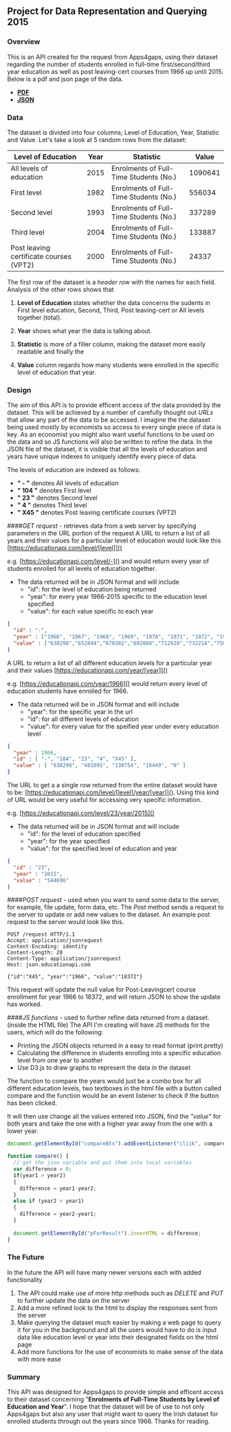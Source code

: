 ## Project for Data Representation and Querying 2015
### Overview
This is an API created for the request from Apps4gaps, using their dataset regarding the number of students enrolled in full-time first/second/third year education as well as post leaving-cert courses from 1966 up until 2015. Below is a pdf and json page of the data.

- **[PDF](http://www.cso.ie/webserviceclient/JSON-stattotable.aspx?tableid=EDA37)**
- **[JSON](http://www.cso.ie/StatbankServices/StatbankServices.svc/jsonservice/responseinstance/EDA37)**


### Data
The dataset is divided into four columns; Level of Education, Year, Statistic and Value. Let's take a look at 5 random rows from the dataset:

Level of Education | Year | Statistic | Value
-------------------|------|-----------|------ 
All levels of education | 2015 | Enrolments of Full-Time Students (No.) | 1090641
First level | 1982 | Enrolments of Full-Time Students (No.) | 556034
Second level | 1993 | Enrolments of Full-Time Students (No.) | 337289
Third level | 2004 | Enrolments of Full-Time Students (No.) | 133887
Post leaving certificate courses (VPT2) | 2000 | Enrolments of Full-Time Students (No.) | 24337


The first row of the dataset is a *header row* with the names for each field. Analysis of the other rows shows that

1. **Level of Education** states whether the data concerns the sudents in First level education, Second, Third, Post leaving-cert or All levels together (total).

1. **Year** shows what year the data is talking about. 

1. **Statistic** is more of a filler column, making the dataset more easily readable and finally the 

1. **Value** column regards how many students were enrolled in the specific level of education that year.


### Design
The aim of this API is to provide efficent access of the data provided by the dataset. This will be achieved by a number of carefully thought out *URLs* that allow any part of the data to be accessed. I imagine the the dataset being used mostly by economists so access to every single piece of data is key. As an economist you might also want useful functions to be used on the data and so JS functions will also be written to refine the data. In the JSON file of the dataset, it is visible that all the levels of education and years have unique indexes to uniquely identify every piece of data.


The levels of education are indexed as follows:
- **" - "** denotes All levels of education
- **" 104 "** denotes First level
- **" 23 "** denotes Second level
- **" 4 "** denotes Third level
- **" X45 "** denotes Post leaving certificate courses (VPT2)


####*GET request* - retrieves data from a web server by specifying parameters in the URL portion of the request
A URL to return a list of all years and their values for a particular level of education would look like this [https://educationapi.com/level/[level]]()

e.g. [https://educationapi.com/level/-]() and would return every year of students enrolled for all levels of education together.

* The data returned will be in JSON format and will include
  - "id":  for the level of education being returned
  - "year": for every year 1966-2015 specific to the education level specified
  - "value": for each value specific to each year
```json
{
  "id" : "-",
  "year" : ["1966", "1967", "1968", "1969", "1970", "1971", "1972", "1973", "1974", "1975", "1976", "1977", "1978"...],
  "value" : ["638298","652844","670382","692860","712928","732214","750979","768789","786541","803503","828019","848025"...]
}
```


A URL to return a list of all different education levels for a particular year and their values [https://educationapi.com/year/[year]]()

e.g. [https://educationapi.com/year/1966]() would return every level of education students have enrolled for 1966.

* The data returned will be in JSON format and will include
  - "year": for the specific year in the url
  - "id": for all different levels of education
  - "value": for every value for the speified year under every education level
```json
{
  "year" : 1966,
  "id" : [ "-", "104", "23", "4", "X45" ],
  "value" : [ "638298", "481095", "138754", "18449", "0" ]
}
```


The URL to get a a single row returned from the entire dataset would have to be:
[https://educationapi.com/level/[level]/year/[year]](). Using this kind of URL would be very useful for accessing very specific information.

e.g. [https://educationapi.com/level/23/year/2015]() 

* The data returned will be in JSON format and will include
  - "id":  for the level of education specified
  - "year": for the year specified
  - "value": for the specified level of education and year
```json
{
  "id" : "23",
  "year" : "2015",
  "value" : "544696"
}
```


####*POST request* - used when you want to send some data to the server, for example, file update, form data, etc.
The *Post* method sends a request to the server to update or add new values to the dataset.
An example post request to the server would look like this.
```http
POST /request HTTP/1.1
Accept: application/jsonrequest
Content-Encoding: identity
Content-Length: 28
Content-Type: application/jsonrequest
Host: json.educationapi.com

{"id":"X45", "year":"1966", "value":"18372"}
```
This request will update the null value for Post-Leavingcert course enrollment for year 1966 to 18372, and will return JSON to show the update has worked.


####*JS functions* - used to further refine data returned from a dataset. (inside the HTML file)
The API I'm creating will have JS methods for the users, which will do the following:
* Printing the JSON objects returned in a easy to read format (print.pretty)
* Calculating the difference in students enrolling into a specific education level from one year to another
* Use D3.js to draw graphs to represent the data in the dataset

The function to compare the years would just be a combo box for all different education levels, two textboxes in the html file with a button called compare and the function would be an event listener to check if the button has been clicked.

It will then use change all the values entered into JSON, find the *"value"* for both years and take the one with a higher year away from the one with a lower year.

```js
document.getElementById("compareBtn").addEventListener("click", compare);

function compare() {
  // get the json variable and put them into local variables
  var difference = 0;
  if(year1 > year2)
  {
    difference = year1-year2;
  }
  else if (year2 > year1)
  {
    difference = year2-year1;
  }
  
  document.getElementById("pForResult").innerHTML = difference;
}
```


### The Future
In the future the API will have many newer versions each with added functionality 

1. The API could make use of more http methods such as *DELETE* and *PUT* to further update the data on the server
2. Add a more refined look to the html to display the responses sent from the server
3. Make querying the dataset much easier by making a web page to query it for you in the background and all the users would have to do is input data like education level or year into their designated fields on the html page
4. Add more functions for the use of economists to make sense of the data with more ease


### Summary
This API was designed for Apps4gaps to provide simple and efficent access to their dataset concerning "**Enrolments of Full-Time Students by Level of Education and Year**". I hope that the dataset will be of use to not only Apps4gaps but also any user that might want to query the Irish dataset for enrolled students through out the years since 1966. Thanks for reading.
